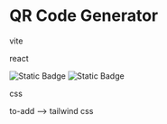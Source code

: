 # QR Code Generator

vite

react

![Static Badge](https://img.shields.io/badge/typescript-000000?style=flat&logo=typescript)
![Static Badge](https://img.shields.io/badge/typescript-version-000000?style=flat&logo=typescript)

css

to-add --> tailwind css 

